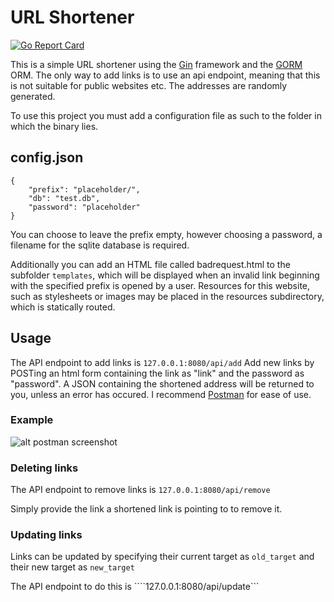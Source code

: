 # URL Shortener

[![Go Report Card](https://goreportcard.com/badge/github.com/epic-programmer-guy/url-shortener)](https://goreportcard.com/report/github.com/epic-programmer-guy/url-shortener)

This is a simple URL shortener using the [Gin](https://github.com/gin-gonic/gin) framework and the [GORM](https://gorm.io/) ORM.
The only way to add links is to use an api endpoint, meaning that this is not suitable for public websites etc.
The addresses are randomly generated.

To use this project you must add a configuration file as such to the folder in which the binary lies.

## config.json
```
{
    "prefix": "placeholder/",
    "db": "test.db",
    "password": "placeholder"
}
```

You can choose to leave the prefix empty, however choosing a password, a filename for the sqlite database is required.

Additionally you can add an HTML file called badrequest.html to the subfolder ```templates```, which will be displayed when an invalid link beginning with the specified prefix is opened by a user.
Resources for this website, such as stylesheets or images may be placed in the resources subdirectory, which is statically routed.

## Usage
The API endpoint to add links is ```127.0.0.1:8080/api/add```
Add new links by POSTing an html form containing the link as "link" and the password as "password".
A JSON containing the shortened address will be returned to you, unless an error has occured.
I recommend [Postman](https://www.postman.com/) for ease of use.

### Example
![alt postman screenshot](https://i.imgur.com/CyBBcCo.png)

### Deleting links
The API endpoint to remove links is ```127.0.0.1:8080/api/remove```

Simply provide the link a shortened link is pointing to to remove it.

### Updating links
Links can be updated by specifying their current target as ```old_target``` and their new target as ```new_target```

The API endpoint to do this is ````127.0.0.1:8080/api/update```